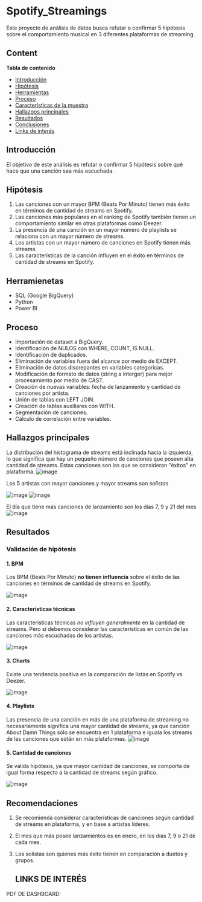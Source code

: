 # Spotify_Streamings
Este proyecto de análisis de datos busca refutar o confirmar 5 hipótesis sobre el comportamiento musical en 3 diferentes plataformas de streaming.
## Content
**Tabla de contenido**

- [Introducción](#introducción)
- [Hipótesis](#hipótesis)
- [Herramientas](#herramientas)
- [Proceso](#proceso)
- [Características de la muestra](#característicasdelamuestra)
- [Hallazgos principales](#hallazgosprincipales)
- [Resultados](#resultados)
- [Conclusiones](#conclusiones)
- [Links de interés](#linksdeinterés)

## Introducción
El objetivo de este análisis es refutar o confirmar 5 hipótesis sobre qué hace que una canción sea más escuchada.

## Hipótesis
1. Las canciones con un mayor BPM (Beats Por Minuto) tienen más éxito en términos de cantidad de streams en Spotify.
2. Las canciones más populares en el ranking de Spotify también tienen un comportamiento similar en otras plataformas como Deezer.
3. La presencia de una canción en un mayor número de playlists se relaciona con un mayor número de streams. 
4. Los artistas con un mayor número de canciones en Spotify tienen más streams.
5. Las características de la canción influyen en el éxito en términos de cantidad de streams en Spotify. 




## Herramienetas

- SQL (Google BigQuery)
- Python
- Power BI  


## Proceso

- Importación de dataset a BigQuery.
- Identificación de NULOS con WHERE, COUNT, IS NULL.
- Identificación de duplicados. 
- Eliminación de variables fuera del alcance por medio de EXCEPT.
- Eliminación de datos discrepantes en variables categoricas.
- Modificación de formato de datos (string a interger) para mejor procesamiento por medio de CAST.
- Creación de nuevas variables: fecha de lanzamiento y cantidad de canciones por artista.
- Unión de tablas con LEFT JOIN.
- Creación de tablas auxiliares con WITH.
- Segmentación de canciones.
- Cálculo de correlación entre variables.


## Hallazgos principales


La distribución del histograma de streams está inclinada hacia la izquierda, lo que significa que hay un pequeño número de canciones que poseen alta cantidad de streams. Estas canciones son las que se consideran "éxitos" en plataforma.
![image](https://github.com/user-attachments/assets/3848e1fa-b20e-4334-b89a-ef3c9b69252d)


Los 5 artistas con mayor canciones y mayor streams son *solistas*

![image](https://github.com/user-attachments/assets/b1fee412-0f83-47bc-9758-f0505164a119) ![image](https://github.com/user-attachments/assets/909e4833-54b3-4b27-b3bc-43fa9448f802)


El día que tiene más canciones de lanzamiento son los días 7, 9 y 21 del mes
![image](https://github.com/user-attachments/assets/41b77e1d-febc-4e73-a782-aa6e98c634ff)



## Resultados

### Validación de hipótesis

#### 1. BPM
Los BPM (Beats Por Minuto) **no tienen influencia** sobre el éxito de las canciones en términos de cantidad de streams en Spotify.

![image](https://github.com/user-attachments/assets/e2061c48-707d-4dac-95f1-5620bade8a1e)


#### 2. Características técnicas

Las características técnicas *no influyen generalmente* en la cantidad de streams. Pero sí debemos considerar las características en común de las canciones más escuchadas de los artistas.

![image](https://github.com/user-attachments/assets/9688944e-7e1f-4c34-b6cf-24a717bf8fe8)


#### 3. Charts

Existe una tendencia positiva en la comparación de listas en Spotify vs Deezer.

![image](https://github.com/user-attachments/assets/72ae779b-77ed-4747-b58b-95400cfec15e)


#### 4. Playlists

Las presencia de una canción en más de una plataforma de streaming no necesariamente significa una mayor cantidad de streams, ya que canción About Damn Things sólo se encuentra en 1 plataforma e iguala los streams de las canciones que están en más plataformas.
![image](https://github.com/user-attachments/assets/6333784d-80dc-490a-aade-e40253391ebb)


#### 5. Cantidad de canciones

Se valida hipótesis, ya que mayor cantidad de canciones, se comporta de igual forma respecto a la cantidad de streams según gráfico.

![image](https://github.com/user-attachments/assets/1400389a-5188-4ecd-820a-b303b87c2111)

## Recomendaciones

1. Se recomienda considerar características de canciones según cantidad de streams en plataforma, y en base a artistas líderes.
2. El mes que más posee lanzamientos es en enero, en los días 7, 9 o 21 de cada mes.
3. Los solistas son quienes más éxito tienen en comparación a duetos y grupos.


   ## LINKS DE INTERÉS

  PDF DE DASHBOARD: 
